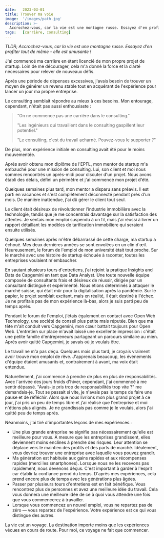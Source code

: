 ```yaml
---
date:   2023-03-01
title: Trouver ma voie
image:  '/images/path.jpg'
description: >-
  Accrochez-vous, car la vie est une montagne russe. Essayez d'en profiter tout de même - elle est amusante !
tags:   [carrière, consulting]
---
```


_TLDR; Accrochez-vous, car la vie est une montagne russe. Essayez d'en profiter tout de même - elle est amusante !_

J'ai commencé ma carrière en étant licencié de mon propre projet de startup. Loin de me décourager, cela m'a donné la force et la clarté nécessaires pour relever de nouveaux défis.

Après une période de dépenses excessives, j'avais besoin de trouver un moyen de générer un revenu stable tout en acquérant de l'expérience pour lancer un jour ma propre entreprise.

Le consulting semblait répondre au mieux à ces besoins. Mon entourage, cependant, n'était pas aussi enthousiaste :

> "On ne commence pas une carrière dans le consulting."
> 
> "Les ingénieurs qui travaillent dans le consulting gaspillent leur potentiel."
> 
> "Le consulting, c'est du travail acharné. Pouvez-vous le supporter ?"

De plus, mon expérience initiale en consulting avait été pour le moins mouvementée.

Après avoir obtenu mon diplôme de l'EPFL, mon mentor de startup m'a embauché pour une mission de consulting. Lui, son client et moi nous sommes rencontrés un après-midi pour discuter d'un projet. Nous avons établi des délais, défini un périmètre et j'ai commencé mon projet d'été.

Quelques semaines plus tard, mon mentor a disparu sans préavis. Il est parti en vacances et s'est complètement déconnecté pendant près d'un mois. De manière inattendue, j'ai dû gérer le client tout seul.

Le client était désireux de révolutionner l'industrie immobilière avec la technologie, tandis que je me concentrais davantage sur la satisfaction des attentes. Je sentais mon emploi suspendu à un fil, mais j'ai réussi à livrer un rapport détaillant les modèles de tarification immobilière qui seraient ensuite utilisés.

Quelques semaines après m'être débarrassé de cette charge, ma startup a échoué. Mes deux dernières années se sont envolées en un clin d'œil. Heureusement, le forum de l'emploi de mon université était tout proche. Sur le marché avec une histoire de startup échouée à raconter, toutes les entreprises voulaient m'embaucher.

En sautant plusieurs tours d'entretiens, j'ai rejoint la pratique Insights and Data de Capgemini en tant que Data Analyst. Une toute nouvelle équipe composée de consultants frais et désireux de réussir, dirigée par un consultant distingué et expérimenté. Nous étions déterminés à attaquer le marché suisse, qui était mûr pour la digitalisation après la pandémie. Sur le papier, le projet semblait excitant, mais en réalité, il était destiné à l'échec. Je ne profitais pas de mon expérience là-bas, alors je suis parti peu de temps après.

Pendant le forum de l'emploi, j'étais également en contact avec Open Web Technology, une société de conseil plus petite mais réputée. Bien que ma tête m'ait conduit vers Capgemini, mon cœur battait toujours pour Open Web. L'entretien sur place m'avait laissé une excellente impression : c'était une petite famille d'entrepreneurs partageant un parcours similaire au mien. Après avoir quitté Capgemini, je savais où je voulais être.

Le travail ne m'a pas déçu. Quelques mois plus tard, je croyais vraiment avoir trouvé mon emploi de rêve. J'apprenais beaucoup, les événements d'équipe étaient amusants et, contrairement à avant, ma voix était entendue.

Naturellement, j'ai commencé à prendre de plus en plus de responsabilités. Avec l'arrivée des jours froids d'hiver, cependant, j'ai commencé à me sentir dépassé. "Avais-je pris trop de responsabilités trop vite ?" me demandais-je. Tout se passait si vite, je n'avais pas le temps de faire une pause et de réfléchir. Alors que nous livrions mon plus grand projet à ce jour, j'ai pris un peu de temps libre et j'ai réalisé que l'entreprise et moi n'étions plus alignés. Je ne grandissais pas comme je le voulais, alors j'ai quitté peu de temps après.

Néanmoins, j'ai tiré d'importantes leçons de mes expériences :

- Une plus grande entreprise ne signifie pas nécessairement qu'elle est meilleure pour vous. À mesure que les entreprises grandissent, elles deviennent moins enclines à prendre des risques. Leur attention se déplace vers le maintien des profits et des parts de marché. Idéalement, vous devriez trouver une entreprise avec laquelle vous pouvez grandir.
- Ma génération est habituée aux gains rapides et aux récompenses rapides (merci les smartphones). Lorsque nous ne les recevons pas rapidement, nous devenons déçus. C'est important à garder à l'esprit car établir la confiance prend du temps. D'après mes expériences, cela prend encore plus de temps avec les générations plus âgées.
- Passer par plusieurs tours d'entretiens est en fait bénéfique. Vous rencontrez plus de personnes et avez une meilleure idée du travail. Cela vous donnera une meilleure idée de ce à quoi vous attendre une fois que vous commencerez à travailler.
- Lorsque vous commencez un nouvel emploi, vous ne repartez pas de zéro — vous repartez de l'expérience. Votre expérience est ce qui vous distingue des autres.

La vie est un voyage. La destination importe moins que les expériences vécues en cours de route. Pour moi, ce voyage ne fait que commencer.